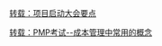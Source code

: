[转载：项目启动大会要点](https://www.cnblogs.com/xiangpiaopiao2011/p/8461379.html)

[转载：PMP考试--成本管理中常用的概念](https://blog.csdn.net/wyxhd2008/article/details/23712763)

